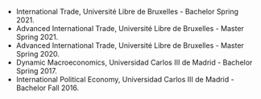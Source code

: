 * International Trade, Université Libre de Bruxelles - Bachelor Spring 2021.
* Advanced International Trade, Université Libre de Bruxelles - Master Spring 2021.
* Advanced International Trade, Université Libre de Bruxelles - Master Spring 2020.
* Dynamic Macroeconomics, Universidad Carlos III de Madrid - Bachelor Spring 2017.
* International Political Economy, Universidad Carlos III de Madrid - Bachelor Fall 2016.
